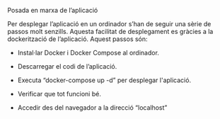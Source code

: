 Posada en marxa de l’aplicació

Per desplegar l’aplicació en un ordinador s’han de seguir una sèrie de passos molt senzills. Aquesta facilitat de desplegament es gràcies a la dockerització de l’aplicació. Aquest passos són:
-	Instal·lar Docker i Docker Compose al ordinador.

-	Descarregar el codi de l’aplicació.

-	Executa “docker-compose up -d” per desplegar l'aplicació.

-	Verificar que tot funcioni bé.

-	Accedir des del navegador a la direcció “localhost”

